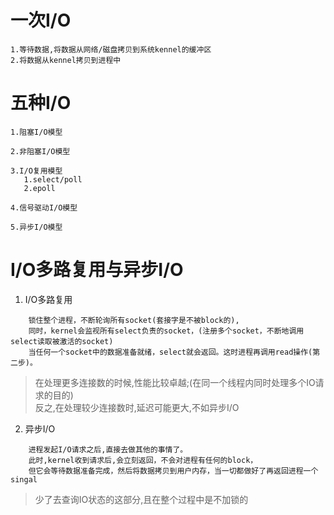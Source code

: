 # 一次I/O
```
1.等待数据,将数据从网络/磁盘拷贝到系统kennel的缓冲区
2.将数据从kennel拷贝到进程中
```

# 五种I/O
```
1.阻塞I/O模型

2.非阻塞I/O模型

3.I/O复用模型
   1.select/poll
   2.epoll

4.信号驱动I/O模型

5.异步I/O模型
```

# I/O多路复用与异步I/O
1. I/O多路复用
```
    锁住整个进程，不断轮询所有socket(套接字是不被block的),
    同时，kernel会监视所有select负责的socket，(注册多个socket，不断地调用select读取被激活的socket)
    当任何一个socket中的数据准备就绪，select就会返回。这时进程再调用read操作(第二步)。
```
> 在处理更多连接数的时候,性能比较卓越;(在同一个线程内同时处理多个IO请求的目的)   
> 反之,在处理较少连接数时,延迟可能更大,不如异步I/O
2. 异步I/O
```
    进程发起I/O请求之后,直接去做其他的事情了。
    此时,kernel收到请求后,会立刻返回，不会对进程有任何的block，
    但它会等待数据准备完成，然后将数据拷贝到用户内存，当一切都做好了再返回进程一个singal
```
> 少了去查询IO状态的这部分,且在整个过程中是不加锁的

